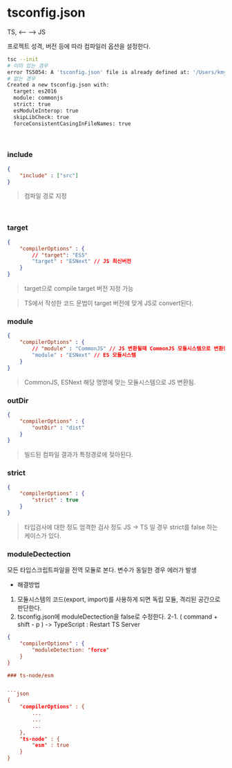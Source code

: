# tsconfig.json

TS, <-- --> JS <br>

프로젝트 성격, 버전 등에 따라 컴파일러 옵션을 설정한다. <br>

```bash
tsc --init
# 이미 있는 경우 
error TS5054: A 'tsconfig.json' file is already defined at: '/Users/kmy/Documents/ts-study/section2/tsconfig.json'.
# 없는 경우
Created a new tsconfig.json with:
  target: es2016
  module: commonjs
  strict: true
  esModuleInterop: true
  skipLibCheck: true
  forceConsistentCasingInFileNames: true
```

<br>  

### include

```json
{
    "include" : ["src"]
}
```
> 컴파일 경로 지정

<br>

### target

```json
{
    "compilerOptions" : {
        // "target": "ES5"
        "target" : "ESNext" // JS 최신버전
    }
}
```
> target으로 compile target 버전 지정 가능

> TS에서 작성한 코드 문법이 target 버전에 맞게 JS로 convert된다. 

### module

```json
{
    "compilerOptions" : {
        // "module" : "CommonJS" // JS 변환될때 CommonJS 모듈시스템으로 변환됨.
        "module" : "ESNext" // ES 모듈시스템
    }
}
```
> CommonJS, ESNext 해당 명명에 맞는 모듈시스템으로 JS 변환됨.

### outDir

```json
{
    "compilerOptions" : {
        "outDir" : "dist"
    }
}
```
> 빌드된 컴파일 결과가 특정경로에 젖아된다.

### strict

```json
{
    "compilerOptions" : {
        "strict" : true
    }
}
```
> 타입검사에 대한 정도 엄격한 검사 정도
> JS -> TS 일 경우 strict를 false 하는 케이스가 있다.

### moduleDectection



모든 타입스크립트파일을 전역 모듈로 본다.
변수가 동일한 경우 에러가  발생

- 해결방법
1. 모듈시스템의 코드(export, import)를 사용하게 되면 독립 모듈, 격리된 공간으로 판단한다.
2. tsconfig.json에 moduleDectection을 false로 수정한다.
2-1. ( command + shift - p ) -> TypeScript : Restart TS Server 

```json
{
    "compilerOptions" : {
        "moduleDetection: "force"
    }
}

### ts-node/esm


```json
{
    "compilerOptions" : {
        ...
        ...
        ...
    },
    "ts-node" : {
        "esm" : true
    }
}
```
